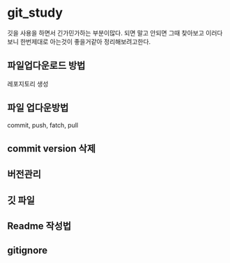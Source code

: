 # git_study
깃을 사용을 하면서 긴가민가하는 부분이많다.
되면 말고 안되면 그때 찾아보고 이러다보니 한번제대로 아는것이 좋을거같아 정리해보려고한다.

## 파일업다운로드 방법
레포지토리 생성




## 파일 업다운방법
commit, push, fatch, pull

## commit version 삭제

## 버전관리

## 깃 파일
## Readme 작성법

## gitignore
